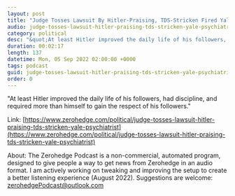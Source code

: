 ```yaml
---
layout: post
title: "Judge Tosses Lawsuit By Hitler-Praising, TDS-Stricken Fired Yale Psychiatrist"
audio: judge-tosses-lawsuit-hitler-praising-tds-stricken-yale-psychiatrist-0
category: political
desc: "&quot;At least Hitler improved the daily life of his followers, had discipline, and required more than himself to gain the respect of his followers.&quot;"
duration: 00:02:17
length: 137
datetime: Mon, 05 Sep 2022 02:00:00 +0000
tags: podcast
guid: judge-tosses-lawsuit-hitler-praising-tds-stricken-yale-psychiatrist-0
order: 0
---
```

&quot;At least Hitler improved the daily life of his followers, had discipline, and required more than himself to gain the respect of his followers.&quot;

Link: [https://www.zerohedge.com/political/judge-tosses-lawsuit-hitler-praising-tds-stricken-yale-psychiatrist](https://www.zerohedge.com/political/judge-tosses-lawsuit-hitler-praising-tds-stricken-yale-psychiatrist)

About: The Zerohedge Podcast is a non-commercial, automated program, designed to give people a way to get news from Zerohedge in an audio format.  I am actively working on tweaking and improving the setup to create a better listening experience (August 2022).  Suggestions are welcome: [zerohedgePodcast@outlook.com](mailto:zerohedgePodcast@outlook.com)